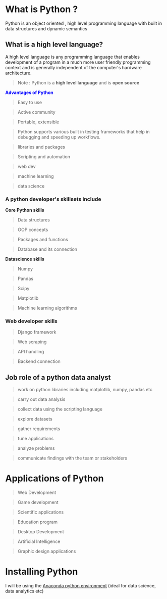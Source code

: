# What is **Python** ?



Python is an object oriented , high level programming language with built in data structures and dynamic semantics

## What is a high level language?

A high level language is any programming language that enables development of a program in a much more user friendly programming context and is generally independent of the computer's hardware architecture.

>Note : Python is a **high level language** and is **open source**

<span style="color:blue"><b>Advantages of Python</b></span>

>Easy to use

>Active community

>Portable, extensible

>Python supports various built in testing frameworks that help in debugging and speeding up workflows.

>libraries and packages

>Scripting and automation

>web dev

>machine learning

>data science

### A python developer's skillsets include

**Core Python skills**

>Data structures

>OOP concepts

> Packages and functions

>Database and its connection

**Datascience skills**

>Numpy

>Pandas

>Scipy

>Matplotlib

>Machine learning algorithms

### Web developer skills

> Django framework

>Web scraping

>API handling

>Backend connection

## Job role of a python data analyst

>work on python libraries including matplotlib, numpy, pandas etc

>carry out data analysis

>collect data using the scripting language 

>explore datasets

>gather requirements

>tune applications

>analyze problems

>communicate findings with the team or stakeholders

# Applications of Python
> Web Development  

> Game development  

> Scientific applications  

> Education program  

> Desktop Development  

> Artificial Intelligence  

> Graphic design applications  

# Installing Python  
I will be using the <span style="color:green">[Anaconda python environment](https://www.anaconda.com/)</span> (ideal for data science, data analytics etc)


```python

```
